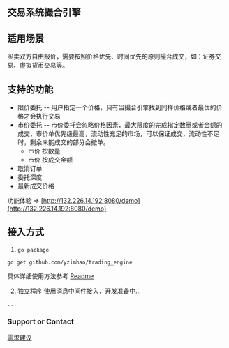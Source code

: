 ## 交易系统撮合引擎

## 适用场景
  买卖双方自由报价，需要按照价格优先、时间优先的原则撮合成交，如：证券交易、虚拟货币交易等。

## 支持的功能
* 限价委托 -- 用户指定一个价格，只有当撮合引擎找到同样价格或者最优的价格才会执行交易
* 市价委托 -- 市价委托会忽略价格因素，最大限度的完成指定数量或者金额的成交，市价单优先级最高，流动性充足的市场，可以保证成交，流动性不足时，剩余未能成交的部分会撤单。
  * 市价 按数量
  * 市价 按成交金额
* 取消订单
* 委托深度
* 最新成交价格

 功能体验 => [http://132.226.14.192:8080/demo](http://132.226.14.192:8080/demo)

## 接入方式
 1. `go package`
 ```
 go get github.com/yzimhao/trading_engine
 ```
 具体详细使用方法参考 [Readme](https://github.com/yzimhao/trading_engine#readme)


  2. 独立程序
 使用消息中间件接入，开发准备中...
 ```
 ...
 ```

### Support or Contact

[需求建议](https://github.com/yzimhao/trading_engine#%E9%9C%80%E6%B1%82%E8%AE%A8%E8%AE%BA%E8%81%94%E7%B3%BB)
